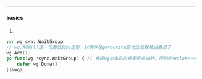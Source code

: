 

-----

#### basics

1. 



```go
var wg sync.WaitGroup
// wg.Add(1)这一句要放到go之前，以确保在goroutine启动之前就被设置过了
wg.Add(1)
go func(wg *sync.WaitGroup) { // 传递wg对象的时候要传递指针，否则会被clone一份
    defer wg.Done()
}(&wg)
```

